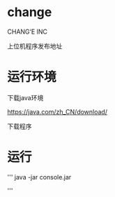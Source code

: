 # change
CHANG‘E INC

上位机程序发布地址


# 运行环境 #

下载java环境

https://java.com/zh_CN/download/

下载程序


# 运行 #

'''
java -jar console.jar

'''



